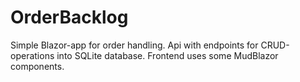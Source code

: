 # OrderBacklog

Simple Blazor-app for order handling. Api with endpoints for CRUD-operations into SQLite database.
Frontend uses some MudBlazor components. 

